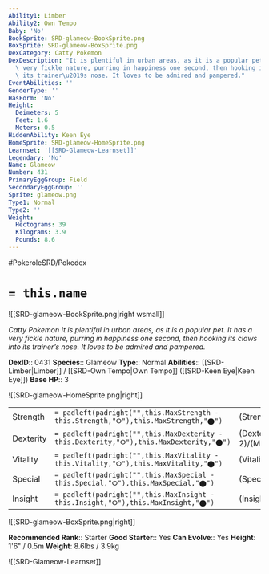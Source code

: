 ```yaml
---
Ability1: Limber
Ability2: Own Tempo
Baby: 'No'
BookSprite: SRD-glameow-BookSprite.png
BoxSprite: SRD-glameow-BoxSprite.png
DexCategory: Catty Pokemon
DexDescription: "It is plentiful in urban areas, as it is a popular pet. It has a\
  \ very fickle nature, purring in happiness one second, then hooking its claws into\
  \ its trainer\u2019s nose. It loves to be admired and pampered."
EventAbilities: ''
GenderType: ''
HasForm: 'No'
Height:
  Deimeters: 5
  Feet: 1.6
  Meters: 0.5
HiddenAbility: Keen Eye
HomeSprite: SRD-glameow-HomeSprite.png
Learnset: '[[SRD-Glameow-Learnset]]'
Legendary: 'No'
Name: Glameow
Number: 431
PrimaryEggGroup: Field
SecondaryEggGroup: ''
Sprite: glameow.png
Type1: Normal
Type2: ''
Weight:
  Hectograms: 39
  Kilograms: 3.9
  Pounds: 8.6
---
```


#PokeroleSRD/Pokedex

# `= this.name`

![[SRD-glameow-BookSprite.png|right wsmall]]

*Catty Pokemon*
*It is plentiful in urban areas, as it is a popular pet. It has a very fickle nature, purring in happiness one second, then hooking its claws into its trainer’s nose. It loves to be admired and pampered.*

**DexID**:: 0431
**Species**:: Glameow
**Type**:: Normal
**Abilities**:: [[SRD-Limber|Limber]] / [[SRD-Own Tempo|Own Tempo]] ([[SRD-Keen Eye|Keen Eye]])
**Base HP**:: 3

![[SRD-glameow-HomeSprite.png|right]]

|           |                                                                                        |                                          |
| --------- | -------------------------------------------------------------------------------------- | ---------------------------------------- |
| Strength  | `= padleft(padright("",this.MaxStrength - this.Strength,"⭘"),this.MaxStrength,"⬤")`    | (Strength::2)/(MaxStrength::4)   |
| Dexterity | `= padleft(padright("",this.MaxDexterity - this.Dexterity,"⭘"),this.MaxDexterity,"⬤")` | (Dexterity:: 2)/(MaxDexterity::5) |
| Vitality  | `= padleft(padright("",this.MaxVitality - this.Vitality,"⭘"),this.MaxVitality,"⬤")`    | (Vitality::1)/(MaxVitality::3)   |
| Special   | `= padleft(padright("",this.MaxSpecial - this.Special,"⭘"),this.MaxSpecial,"⬤")`       | (Special::1)/(MaxSpecial::3)     |
| Insight   | `= padleft(padright("",this.MaxInsight - this.Insight,"⭘"),this.MaxInsight,"⬤")`       | (Insight::1)/(MaxInsight::3)     |

![[SRD-glameow-BoxSprite.png|right]]

**Recommended Rank**:: Starter
**Good Starter**:: Yes
**Can Evolve**:: Yes
**Height**: 1'6" / 0.5m
**Weight**: 8.6lbs / 3.9kg

![[SRD-Glameow-Learnset]]